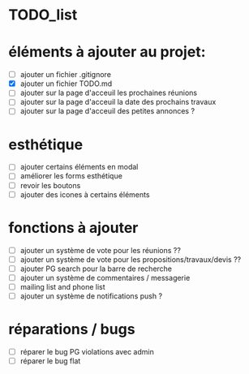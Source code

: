 # TODO_list

# éléments à ajouter au projet:
- [ ] ajouter un fichier .gitignore
- [X] ajouter un fichier TODO.md
- [ ] ajouter sur la page d'acceuil les prochaines réunions
- [ ] ajouter sur la page d'acceuil la date des prochains travaux
- [ ] ajouter sur la page d'acceuil des petites annonces ?

# esthétique
- [ ] ajouter certains éléments en modal
- [ ] améliorer les forms esthétique
- [ ] revoir les boutons
- [ ] ajouter des icones à certains éléments

# fonctions à ajouter
- [ ] ajouter un système de vote pour les réunions ??
- [ ] ajouter un système de vote pour les propositions/travaux/devis ??
- [ ] ajouter PG search pour la barre de recherche
- [ ] ajouter un système de commentaires / messagerie
- [ ] mailing list and phone list
- [ ] ajouter un système de notifications push ?

# réparations / bugs
- [ ] réparer le bug PG violations avec admin
- [ ] réparer le bug flat
